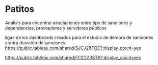 # Patitos
Análisis para encontrar asociaciones entre tipo de sanciones y dependencias, proveedores y servidores públicos

ligas de los dashboards creados para el estudio de demora de sanciones contra duración de sanciones:
https://public.tableau.com/shared/SJCJ28TQD?:display_count=yes

https://public.tableau.com/shared/FC2DZRST9?:display_count=yes
